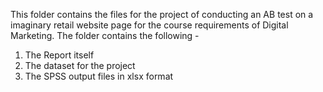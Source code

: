 This folder contains the files for the project of conducting an AB test on a imaginary retail website page for the course requirements of Digital Marketing.
The folder contains the following - 
1. The Report itself
2. The dataset for the project
3. The SPSS output files in xlsx format
